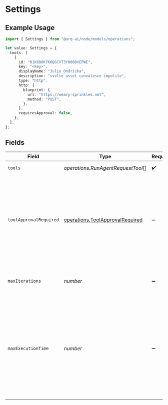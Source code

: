 # Settings

## Example Usage

```typescript
import { Settings } from "@orq-ai/node/models/operations";

let value: Settings = {
  tools: [
    {
      id: "01K6D0K7K6QGCVT3Y0000VEPWE",
      key: "<key>",
      displayName: "Julio_Ondricka",
      description: "svelte asset convalesce impolite",
      type: "http",
      http: {
        blueprint: {
          url: "https://weary-sprinkles.net",
          method: "POST",
        },
      },
      requiresApproval: false,
    },
  ],
};
```

## Fields

| Field                                                                                                                                                                                                                                                       | Type                                                                                                                                                                                                                                                        | Required                                                                                                                                                                                                                                                    | Description                                                                                                                                                                                                                                                 |
| ----------------------------------------------------------------------------------------------------------------------------------------------------------------------------------------------------------------------------------------------------------- | ----------------------------------------------------------------------------------------------------------------------------------------------------------------------------------------------------------------------------------------------------------- | ----------------------------------------------------------------------------------------------------------------------------------------------------------------------------------------------------------------------------------------------------------- | ----------------------------------------------------------------------------------------------------------------------------------------------------------------------------------------------------------------------------------------------------------- |
| `tools`                                                                                                                                                                                                                                                     | *operations.RunAgentRequestTool*[]                                                                                                                                                                                                                          | :heavy_check_mark:                                                                                                                                                                                                                                          | Tools available to the agent                                                                                                                                                                                                                                |
| `toolApprovalRequired`                                                                                                                                                                                                                                      | [operations.ToolApprovalRequired](../../models/operations/toolapprovalrequired.md)                                                                                                                                                                          | :heavy_minus_sign:                                                                                                                                                                                                                                          | If all, the agent will require approval for all tools. If respect_tool, the agent will require approval for tools that have the requires_approval flag set to true. If none, the agent will not require approval for any tools.                             |
| `maxIterations`                                                                                                                                                                                                                                             | *number*                                                                                                                                                                                                                                                    | :heavy_minus_sign:                                                                                                                                                                                                                                          | Maximum iterations(llm calls) before the agent will stop executing.                                                                                                                                                                                         |
| `maxExecutionTime`                                                                                                                                                                                                                                          | *number*                                                                                                                                                                                                                                                    | :heavy_minus_sign:                                                                                                                                                                                                                                          | Maximum time (in seconds) for the agent thinking process. This does not include the time for tool calls and sub agent calls. It will be loosely enforced, the in progress LLM calls will not be terminated and the last assistant message will be returned. |